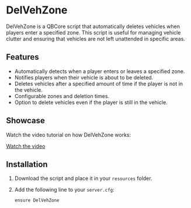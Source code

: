 # DelVehZone

DelVehZone is a QBCore script that automatically deletes vehicles when players enter a specified zone. This script is useful for managing vehicle clutter and ensuring that vehicles are not left unattended in specific areas.

## Features

- Automatically detects when a player enters or leaves a specified zone.
- Notifies players when their vehicle is about to be deleted.
- Deletes vehicles after a specified amount of time if the player is not in the vehicle.
- Configurable zones and deletion times.
- Option to delete vehicles even if the player is still in the vehicle.

## Showcase

Watch the video tutorial on how DelVehZone works:

[Watch the video](https://www.youtube.com/watch?v=POYAtxu0KOs&ab)

## Installation

1. Download the script and place it in your `resources` folder.
2. Add the following line to your `server.cfg`:

   ```plaintext
   ensure DelVehZone

